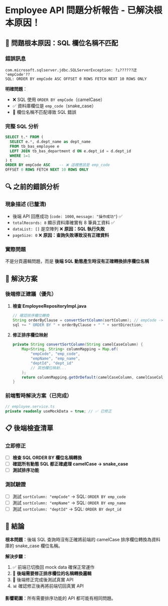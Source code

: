 # Employee API 問題分析報告 - 已解決根本原因！

## 🎯 問題根本原因：SQL 欄位名稱不匹配

### 錯誤訊息
```
com.microsoft.sqlserver.jdbc.SQLServerException: ?⊥??????迂 'empCode'??
SQL: ORDER BY empCode ASC OFFSET 0 ROWS FETCH NEXT 10 ROWS ONLY
```

**明確問題**：
- ❌ SQL 使用 `ORDER BY empCode`（camelCase）
- ✅ 資料庫欄位是 `emp_code`（snake_case）
- 🔧 欄位名稱不匹配導致 SQL 錯誤

### 完整 SQL 分析
```sql
SELECT t.* FROM (
  SELECT e.*, d.dept_name as dept_name 
  FROM tb_bas_employee e 
  LEFT JOIN tb_bas_department d ON e.dept_id = d.dept_id 
  WHERE 1=1 
) t 
ORDER BY empCode ASC    -- ❌ 這裡應該是 emp_code
OFFSET 0 ROWS FETCH NEXT 10 ROWS ONLY
```

## 🔍 之前的錯誤分析

### 現象描述 (已釐清)
- 後端 API 回應成功 (`code: 1000`, `message: "操作成功"`) ✅
- `totalRecords: 8` 顯示資料庫確實有 8 筆員工資料 ✅  
- `dataList: []` 是空陣列 ❌ **原因：SQL 執行失敗**
- `pageSize: 0` ❌ **原因：查詢失敗導致沒有正確資料**

### 實際問題
不是分頁邏輯問題，而是 **後端 SQL 動態產生時沒有正確轉換排序欄位名稱**

## 🔧 解決方案

### 後端修正建議（優先）
1. **檢查 EmployeeRepositoryImpl.java**
   ```java
   // 確認排序欄位轉換
   String orderByClause = convertSortColumn(sortColumn); // empCode -> emp_code
   sql += " ORDER BY " + orderByClause + " " + sortDirection;
   ```

2. **修正排序欄位映射**
   ```java
   private String convertSortColumn(String camelCaseColumn) {
       Map<String, String> columnMapping = Map.of(
           "empCode", "emp_code",
           "empName", "emp_name", 
           "deptId", "dept_id"
           // 其他欄位映射...
       );
       return columnMapping.getOrDefault(camelCaseColumn, camelCaseColumn);
   }
   ```

### 前端暫時解決方案（已完成）
```typescript
// employee.service.ts 
private readonly useMockData = true; // ✅ 已修正
```

## 📋 後端檢查清單

### 立即修正
- [ ] **檢查 SQL ORDER BY 欄位名稱轉換**
- [ ] **確認所有動態 SQL 都正確處理 camelCase → snake_case**
- [ ] **測試排序功能**

### 測試驗證
- [ ] 測試 `sortColumn: "empCode"` → SQL: `ORDER BY emp_code`
- [ ] 測試 `sortColumn: "empName"` → SQL: `ORDER BY emp_name`
- [ ] 測試 `sortColumn: "deptId"` → SQL: `ORDER BY dept_id`

## 🎯 結論

**根本問題**：後端 SQL 查詢時沒有正確將前端的 camelCase 排序欄位轉換為資料庫的 snake_case 欄位名稱。

**解決步驟**：
1. ✅ 前端已切換回 mock data 確保正常運作
2. 🔧 **後端需要修正排序欄位的名稱轉換邏輯**
3. 🧪 後端修正完成後測試真實 API
4. 📊 確認修正後再將前端切回真實 API

**影響範圍**：所有需要排序功能的 API 都可能有相同問題。
